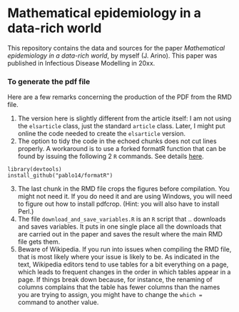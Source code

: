 # Mathematical epidemiology in a data-rich world
This repository contains the data and sources for the paper *Mathematical epidemiology in a data-rich world*, by myself (J. Arino). This paper was published in Infectious Disease Modelling in 20xx.

### To generate the pdf file
Here are a few remarks concerning the production of the PDF from the RMD file.

1. The version here is slightly different from the article itself: I am not using the `elsarticle` class, just the standard `article` class. Later, I might put online the code needed to create the `elsarticle` version.
2. The option to tidy the code in the echoed chunks does not cut lines properly. A workaround is to use a forked formatR function that can be found by issuing the following 2 `R` commands. See details [here](https://stackoverflow.com/questions/20778635/formatr-width-cutoff-issue).
```
library(devtools)
install_github("pablo14/formatR")
```
3. The last chunk in the RMD file crops the figures before compilation. You might not need it. If you do need it and are using Windows, you will need to figure out how to install pdfcrop. (Hint: you will also have to install Perl.)
4. The file `download_and_save_variables.R` is an `R` script that .. downloads and saves variables. It puts in one single place all the downloads that are carried out in the paper and saves the result where the main RMD file gets them.
5. Beware of Wikipedia. If you run into issues when compiling the RMD file, that is most likely where your issue is likely to be. As indicated in the text, Wikipedia editors tend to use tables for a bit everything on a page, which leads to frequent changes in the order in which tables appear in a page. If things break down because, for instance, the renaming of columns complains that the table has fewer columns than the names you are trying to assign, you might have to change the `which =` command to another value.
